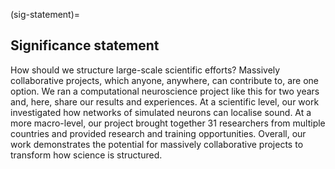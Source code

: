 (sig-statement)=
## Significance statement

How should we structure large-scale scientific efforts? Massively collaborative projects, which anyone, anywhere, can contribute to, are one option. We ran a computational neuroscience project like this for two years and, here, share our results and experiences. At a scientific level, our work investigated how networks of simulated neurons can localise sound. At a more macro-level, our project brought together 31 researchers from multiple countries and provided research and training opportunities. Overall, our work demonstrates the potential for massively collaborative projects to transform how science is structured.